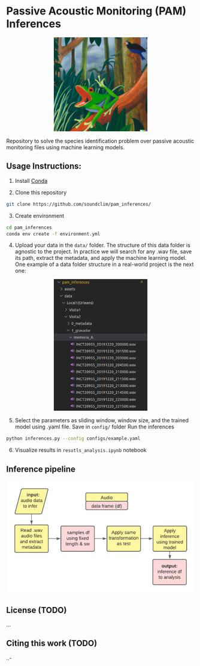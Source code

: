 # Passive Acoustic Monitoring (PAM) Inferences

<div align="center">
<img class="img-fluid" src="assets/frog_shouting,_Henri_Rousseau_painting.png" alt="img-verification" width="250" height="250">
</div>

Repository to solve the species identification problem over passive acoustic monitoring files using machine learning models.


## Usage Instructions:

1. Install [Conda](http://conda.io/)

2. Clone this repository

```bash
git clone https://github.com/soundclim/pam_inferences/
```

3. Create environment

```bash
cd pam_inferences
conda env create -f environment.yml
```
4. Upload your data in the `data/` folder. The structure of this data folder is agnostic to the project. In practice we will search for any .wav file, save its path, extract the metadata, and apply the machine learning model. One example of a data folder structure in a real-world project is the next one:

<div align="center">
<img class="img-fluid" src="assets/orleans_data_structure.png" alt="img-verification" width="250" height="350">
</div>

5. Select the parameters as sliding window, window size, and the trained model using .yaml file. Save in `config/` folder Run the inferences 

```bash
python inferences.py --config configs/example.yaml
```

6. Visualize results in `resutls_analysis.ipynb` notebook


## Inference pipeline

<div align="center">
<img class="img-fluid" src="assets/pipeline.png" alt="img-verification" >
</div>

## License (TODO)

...


## Citing this work (TODO)

..-
